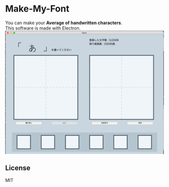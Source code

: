 # Make-My-Font
You can make your **Average of handwritten characters**.  
This software is made with Electron.
![Sample](./resources/images/ScreenShot.png)
## License
MIT
